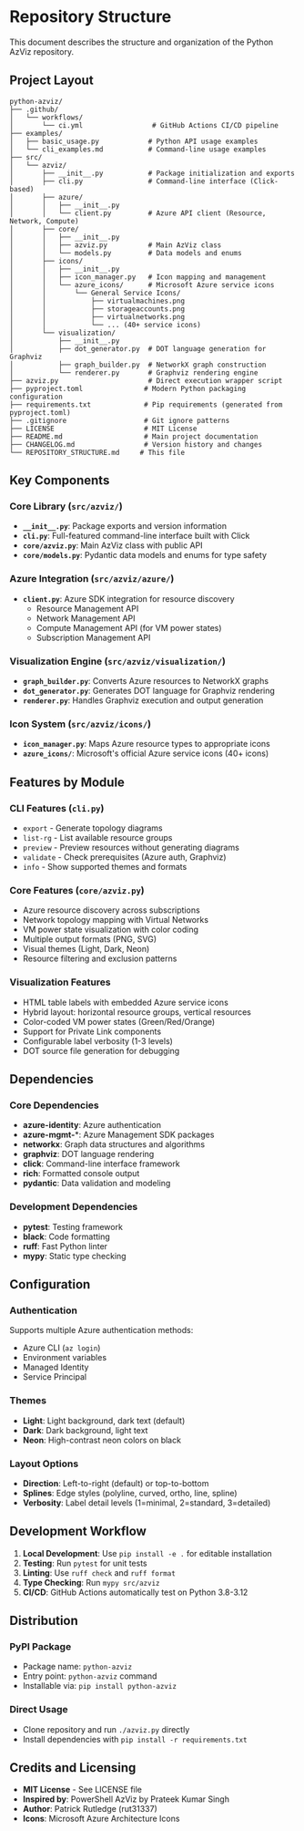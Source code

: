 # Repository Structure

This document describes the structure and organization of the Python AzViz repository.

## Project Layout

```
python-azviz/
├── .github/
│   └── workflows/
│       └── ci.yml                 # GitHub Actions CI/CD pipeline
├── examples/
│   ├── basic_usage.py            # Python API usage examples
│   └── cli_examples.md           # Command-line usage examples
├── src/
│   └── azviz/
│       ├── __init__.py           # Package initialization and exports
│       ├── cli.py                # Command-line interface (Click-based)
│       ├── azure/
│       │   ├── __init__.py
│       │   └── client.py         # Azure API client (Resource, Network, Compute)
│       ├── core/
│       │   ├── __init__.py
│       │   ├── azviz.py          # Main AzViz class
│       │   └── models.py         # Data models and enums
│       ├── icons/
│       │   ├── __init__.py
│       │   ├── icon_manager.py   # Icon mapping and management
│       │   └── azure_icons/      # Microsoft Azure service icons
│       │       └── General Service Icons/
│       │           ├── virtualmachines.png
│       │           ├── storageaccounts.png
│       │           ├── virtualnetworks.png
│       │           └── ... (40+ service icons)
│       └── visualization/
│           ├── __init__.py
│           ├── dot_generator.py  # DOT language generation for Graphviz
│           ├── graph_builder.py  # NetworkX graph construction
│           └── renderer.py       # Graphviz rendering engine
├── azviz.py                      # Direct execution wrapper script
├── pyproject.toml               # Modern Python packaging configuration
├── requirements.txt             # Pip requirements (generated from pyproject.toml)
├── .gitignore                   # Git ignore patterns
├── LICENSE                      # MIT License
├── README.md                    # Main project documentation
├── CHANGELOG.md                 # Version history and changes
└── REPOSITORY_STRUCTURE.md     # This file
```

## Key Components

### Core Library (`src/azviz/`)

- **`__init__.py`**: Package exports and version information
- **`cli.py`**: Full-featured command-line interface built with Click
- **`core/azviz.py`**: Main AzViz class with public API
- **`core/models.py`**: Pydantic data models and enums for type safety

### Azure Integration (`src/azviz/azure/`)

- **`client.py`**: Azure SDK integration for resource discovery
  - Resource Management API
  - Network Management API  
  - Compute Management API (for VM power states)
  - Subscription Management API

### Visualization Engine (`src/azviz/visualization/`)

- **`graph_builder.py`**: Converts Azure resources to NetworkX graphs
- **`dot_generator.py`**: Generates DOT language for Graphviz rendering
- **`renderer.py`**: Handles Graphviz execution and output generation

### Icon System (`src/azviz/icons/`)

- **`icon_manager.py`**: Maps Azure resource types to appropriate icons
- **`azure_icons/`**: Microsoft's official Azure service icons (40+ icons)

## Features by Module

### CLI Features (`cli.py`)
- `export` - Generate topology diagrams
- `list-rg` - List available resource groups  
- `preview` - Preview resources without generating diagrams
- `validate` - Check prerequisites (Azure auth, Graphviz)
- `info` - Show supported themes and formats

### Core Features (`core/azviz.py`)
- Azure resource discovery across subscriptions
- Network topology mapping with Virtual Networks
- VM power state visualization with color coding
- Multiple output formats (PNG, SVG)
- Visual themes (Light, Dark, Neon)
- Resource filtering and exclusion patterns

### Visualization Features
- HTML table labels with embedded Azure service icons
- Hybrid layout: horizontal resource groups, vertical resources
- Color-coded VM power states (Green/Red/Orange)
- Support for Private Link components
- Configurable label verbosity (1-3 levels)
- DOT source file generation for debugging

## Dependencies

### Core Dependencies
- **azure-identity**: Azure authentication
- **azure-mgmt-***: Azure Management SDK packages
- **networkx**: Graph data structures and algorithms
- **graphviz**: DOT language rendering
- **click**: Command-line interface framework
- **rich**: Formatted console output
- **pydantic**: Data validation and modeling

### Development Dependencies
- **pytest**: Testing framework
- **black**: Code formatting
- **ruff**: Fast Python linter
- **mypy**: Static type checking

## Configuration

### Authentication
Supports multiple Azure authentication methods:
- Azure CLI (`az login`)
- Environment variables
- Managed Identity
- Service Principal

### Themes
- **Light**: Light background, dark text (default)
- **Dark**: Dark background, light text
- **Neon**: High-contrast neon colors on black

### Layout Options
- **Direction**: Left-to-right (default) or top-to-bottom
- **Splines**: Edge styles (polyline, curved, ortho, line, spline)
- **Verbosity**: Label detail levels (1=minimal, 2=standard, 3=detailed)

## Development Workflow

1. **Local Development**: Use `pip install -e .` for editable installation
2. **Testing**: Run `pytest` for unit tests
3. **Linting**: Use `ruff check` and `ruff format`
4. **Type Checking**: Run `mypy src/azviz`
5. **CI/CD**: GitHub Actions automatically test on Python 3.8-3.12

## Distribution

### PyPI Package
- Package name: `python-azviz`
- Entry point: `python-azviz` command
- Installable via: `pip install python-azviz`

### Direct Usage
- Clone repository and run `./azviz.py` directly
- Install dependencies with `pip install -r requirements.txt`

## Credits and Licensing

- **MIT License** - See LICENSE file
- **Inspired by**: PowerShell AzViz by Prateek Kumar Singh
- **Author**: Patrick Rutledge (rut31337)
- **Icons**: Microsoft Azure Architecture Icons